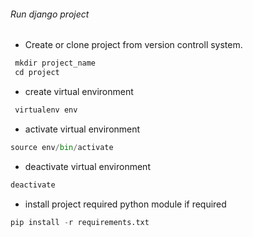 ###### Run django project ###### 

* Create or clone project from version controll system.
```python
 mkdir project_name
 cd project
```
* create virtual environment

```python
 virtualenv env
```
* activate virtual environment

``` python
source env/bin/activate
```
* deactivate virtual environment

```python
deactivate
```
* install project required python module if required

``` python
pip install -r requirements.txt
```
